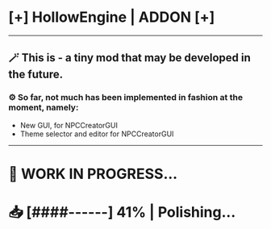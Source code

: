 # [+] HollowEngine | ADDON [+]

---

## 🪄 This is - a tiny mod that may be developed in the future.

### ⚙️ So far, not much has been implemented in fashion at the moment, namely:

- New GUI, for NPCCreatorGUI
- Theme selector and editor for NPCCreatorGUI

---

# 🔧 WORK IN PROGRESS...
# 📥 [####------] 41% | Polishing...